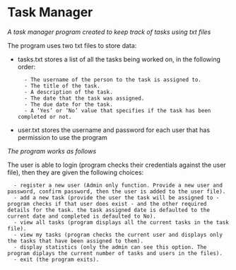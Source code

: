 # Task Manager

_A task manager program created to keep track of tasks using txt files_

The program uses two txt files to store data:
* tasks.txt stores a list of all the tasks being worked on, in the following order:

        - The username of the person to the task is assigned to.
        - The title of the task.
        - A description of the task.
        - The date that the task was assigned.
        - The due date for the task.
        - A ‘Yes’ or ‘No’ value that specifies if the task has been completed or not.

* user.txt stores the username and password for each user that has permission to use the program

_The program works as follows_

The user is able to login (program checks their credentials against the user file),
then they are given the following choices:

      - register a new user (Admin only function. Provide a new user and password, confirm password, then the user is added to the user file).
      - add a new task (provide the user the task will be assigned to - program checks if that user does exist - and the other required details for the task. the task assigned date is defaulted to the current date and completed is defaulted to No).
      - view all tasks (program displays all the current tasks in the task file).
      - view my tasks (program checks the current user and displays only the tasks that have been assigned to them).
      - display statistics (only the admin can see this option. The program diplays the current number of tasks and users in the files).
      - exit (the program exits).
